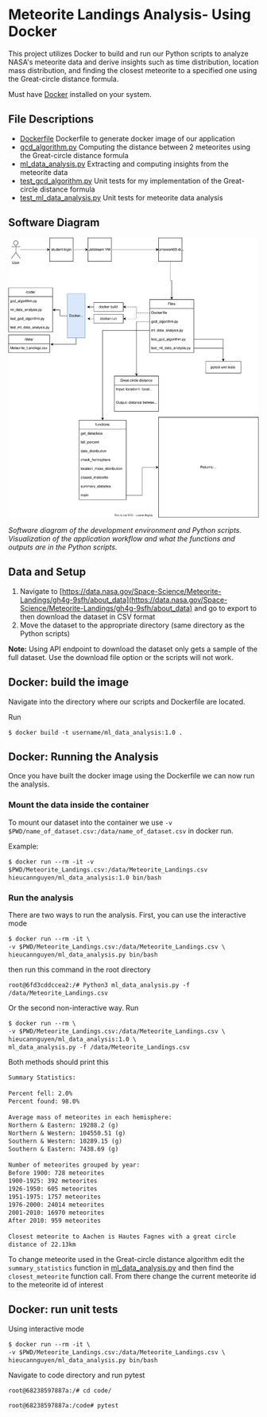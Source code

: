 # Meteorite Landings Analysis- Using Docker
This project utilizes Docker to build and run our Python scripts to analyze NASA's meteorite data and derive insights such as time distribution, location mass distribution, and finding the closest meteorite to a specified one using the Great-circle distance formula. 

Must have [Docker](https://docs.docker.com/get-docker/) installed on your system.
## File Descriptions
- [Dockerfile](Dockerfile) Dockerfile to generate docker image of our application
- [gcd_algorithm.py](gcd_algorithm.py) Computing the distance between 2 meteorites using the Great-circle distance formula
- [ml_data_analysis.py](ml_data_analysis.py) Extracting and computing insights from the meteorite data
- [test_gcd_algorithm.py](test_gcd_algorithm.py) Unit tests for my implementation of the Great-circle distance formula
- [test_ml_data_analysis.py](test_ml_data_analysis.py) Unit tests for meteorite data analysis

## Software Diagram
![image](coe332_hw3_diagram.svg)

*Software diagram of the development environment and Python scripts. Visualization of the application workflow and what the functions and outputs are in the Python scripts.*

## Data and Setup
1. Navigate to [https://data.nasa.gov/Space-Science/Meteorite-Landings/gh4g-9sfh/about_data](https://data.nasa.gov/Space-Science/Meteorite-Landings/gh4g-9sfh/about_data) and go to export to then download the dataset in CSV format
2. Move the dataset to the appropriate directory (same directory as the Python scripts)

**Note:** Using API endpoint to download the dataset only gets a sample of the full dataset. Use the download file option or the scripts will not work. 

## Docker: build the image
Navigate into the directory where our scripts and Dockerfile are located.

Run 
~~~
$ docker build -t username/ml_data_analysis:1.0 .
~~~

## Docker: Running the Analysis
Once you have built the docker image using the Dockerfile we can now run the analysis.

### Mount the data inside the container
To mount our dataset into the container we use `-v $PWD/name_of_dataset.csv:/data/name_of_dataset.csv` in docker run.

Example:
~~~
$ docker run --rm -it -v $PWD/Meteorite_Landings.csv:/data/Meteorite_Landings.csv hieucannguyen/ml_data_analysis:1.0 bin/bash
~~~

### Run the analysis
There are two ways to run the analysis. First, you can use the interactive mode
~~~
$ docker run --rm -it \
-v $PWD/Meteorite_Landings.csv:/data/Meteorite_Landings.csv \
hieucannguyen/ml_data_analysis.py bin/bash
~~~
then run this command in the root directory
~~~
root@6fd3cddccea2:/# Python3 ml_data_analysis.py -f /data/Meteorite_Landings.csv
~~~

Or the second non-interactive way. Run
~~~
$ docker run --rm \
-v $PWD/Meteorite_Landings.csv:/data/Meteorite_Landings.csv \
hieucannguyen/ml_data_analysis:1.0 \
ml_data_analysis.py -f /data/Meteorite_Landings.csv
~~~

Both methods should print this
~~~
Summary Statistics:

Percent fell: 2.0%
Percent found: 98.0%

Average mass of meteorites in each hemisphere:
Northern & Eastern: 19288.2 (g)
Northern & Western: 104550.51 (g)
Southern & Western: 10289.15 (g)
Southern & Eastern: 7438.69 (g)

Number of meteorites grouped by year:
Before 1900: 728 meteorites
1900-1925: 392 meteorites
1926-1950: 605 meteorites
1951-1975: 1757 meteorites
1976-2000: 24014 meteorites
2001-2010: 16970 meteorites
After 2010: 959 meteorites

Closest meteorite to Aachen is Hautes Fagnes with a great circle distance of 22.13km
~~~

To change meteorite used in the Great-circle distance algorithm edit the `summary_statistics` function in [ml_data_analysis.py](ml_data_analysis.py) and then
find the `closest_meteorite` function call. From there change the current meteorite id to the meteorite id of interest

## Docker: run unit tests
Using interactive mode
~~~
$ docker run --rm -it \
-v $PWD/Meteorite_Landings.csv:/data/Meteorite_Landings.csv \
hieucannguyen/ml_data_analysis.py bin/bash
~~~

Navigate to code directory and run pytest
~~~
root@68238597887a:/# cd code/
~~~
~~~
root@68238597887a:/code# pytest
~~~
